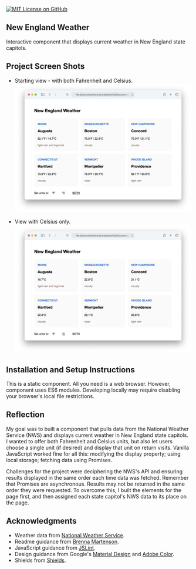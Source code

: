 [![MIT License on GitHub](https://img.shields.io/github/license/seankelliher/new-england-weather?style=flat-square)](/LICENSE.txt)
## New England Weather

Interactive component that displays current weather in New England state capitols.

## Project Screen Shots

* Starting view - with both Fahrenheit and Celsius.
![screen shot of project](/screenshots/new-england-weather-screenshot1.png?s=600)

* View with Celsius only.
![screen shot of project](/screenshots/new-england-weather-screenshot2.png?s=600)

## Installation and Setup Instructions

This is a static component. All you need is a web browser. However, component uses ES6 modules. Developing locally may require disabling your browser's local file restrictions.

## Reflection

My goal was to built a component that pulls data from the National Weather Service (NWS) and displays current weather in New England state capitols. I wanted to offer both Fahrenheit and Celsius units, but also let users choose a single unit (if desired) and display that unit on return visits. Vanilla JavaScript worked fine for all this: modifying the display property; using local storage; fetching data using Promises.

Challenges for the project were deciphering the NWS's API and ensuring results displayed in the same order each time data was fetched. Remember that Promises are asynchronous. Results may not be returned in the same order they were requested. To overcome this, I built the elements for the page first, and then assigned each state capitol's NWS data to its place on the page.

## Acknowledgments

* Weather data from [National Weather Service](https://www.weather.gov).
* Readme guidance from [Brenna Martenson](https://gist.github.com/martensonbj/6bf2ec2ed55f5be723415ea73c4557c4).
* JavaScript guidance from [JSLint](http://jslint.com).
* Design guidance from Google's [Material Design](https://material.io/design) and [Adobe Color](https://color.adobe.com/trends).
* Shields from [Shields](https://shields.io).